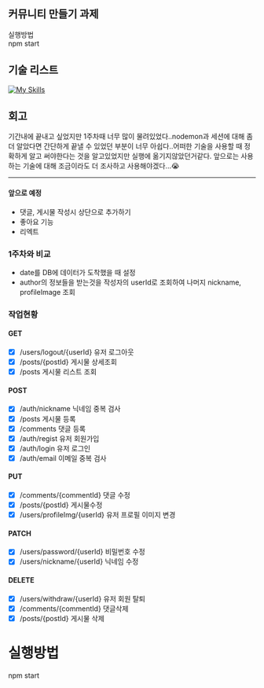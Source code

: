 ## 커뮤니티 만들기 과제<br>
실행방법<br>
npm start

## 기술 리스트
[![My Skills](https://skillicons.dev/icons?i=html,css,js)](https://skillicons.dev)

## 회고<br>
기간내에 끝내고 싶었지만 1주차때 너무 많이 물려있었다..nodemon과 세션에 대해 좀 더 알았다면 간단하게 끝낼 수 있었던 부분이 너무 아쉽다..어떠한 기술을 사용할 때 정확하게 알고 써야한다는 것을 알고있었지만 실행에 옮기지않았던거같다. 앞으로는 사용하는 기술에 대해 조금이라도 더 조사하고 사용해야겠다...😭


---

#### 앞으로 예정
- 댓글, 게시물 작성시 상단으로 추가하기
- 좋아요 기능
- 리엑트

### 1주차와 비교<br>
- date를 DB에 데이터가 도착했을 때 설정
- author의 정보들을 받는것을 작성자의 userId로 조회하여 나머지 nickname, profileImage 조회

### 작업현황<br>

#### GET
- [x] /users/logout/{userId} 유저 로그아웃
- [x] /posts/{postId} 게시물 상세조회
- [x] /posts 게시물 리스트 조회

#### POST
- [x] /auth/nickname 닉네임 중복 검사
- [x] /posts 게시물 등록
- [x] /comments 댓글 등록
- [x] /auth/regist 유저 회원가입
- [x] /auth/login 유저 로그인
- [x] /auth/email 이메일 중복 검사

#### PUT
- [x] /comments/{commentId} 댓글 수정
- [x] /posts/{postId} 게시물수정
- [x] /users/profileImg/{userId} 유저 프로필 이미지 변경

#### PATCH
- [x] /users/password/{userId} 비밀번호 수정
- [x] /users/nickname/{userId} 닉네임 수정

#### DELETE
- [x] /users/withdraw/{userId} 유저 회원 탈퇴
- [x] /comments/{commentId} 댓글삭제
- [x] /posts/{postId} 게시물 삭제

# 실행방법<br>
npm start